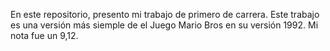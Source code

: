 En este repositorio, presento mi trabajo de primero de carrera. Este trabajo es una versión más siemple de el Juego Mario Bros en su versión 1992. Mi nota fue un 9,12. 
